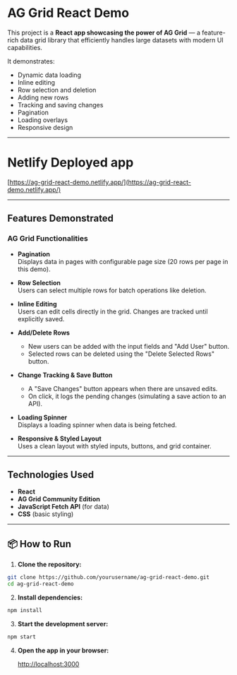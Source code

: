 # AG Grid React Demo

This project is a **React app showcasing the power of AG Grid** — a feature-rich data grid library that efficiently handles large datasets with modern UI capabilities.

It demonstrates:

- Dynamic data loading
- Inline editing
- Row selection and deletion
- Adding new rows
- Tracking and saving changes
- Pagination
- Loading overlays
- Responsive design

---
# Netlify Deployed app

[https://ag-grid-react-demo.netlify.app/](https://ag-grid-react-demo.netlify.app/)

---

## Features Demonstrated

### AG Grid Functionalities

- **Pagination**  
  Displays data in pages with configurable page size (20 rows per page in this demo).

- **Row Selection**  
  Users can select multiple rows for batch operations like deletion.

- **Inline Editing**  
  Users can edit cells directly in the grid. Changes are tracked until explicitly saved.

- **Add/Delete Rows**  
  - New users can be added with the input fields and "Add User" button.
  - Selected rows can be deleted using the "Delete Selected Rows" button.

- **Change Tracking & Save Button**  
  - A "Save Changes" button appears when there are unsaved edits.
  - On click, it logs the pending changes (simulating a save action to an API).

- **Loading Spinner**  
  Displays a loading spinner when data is being fetched.

- **Responsive & Styled Layout**  
  Uses a clean layout with styled inputs, buttons, and grid container.

---

## Technologies Used

- **React**
- **AG Grid Community Edition**
- **JavaScript Fetch API** (for data)
- **CSS** (basic styling)

---

## 📦 How to Run

1. **Clone the repository:**

  ```bash
  git clone https://github.com/yourusername/ag-grid-react-demo.git
  cd ag-grid-react-demo
  ```

2. **Install dependencies:**

  ```bash
  npm install
  ```

3. **Start the development server:**

  ```bash
  npm start
  ```

4. **Open the app in your browser:**

   [http://localhost:3000](http://localhost:3000)
